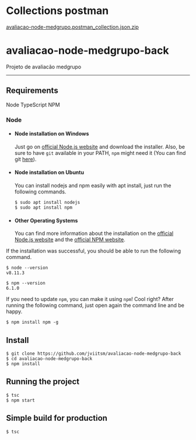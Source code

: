 # Collections postman
[avaliacao-node-medgrupo.postman_collection.json.zip](https://github.com/jviitsm/avaliacao-node-medgrupo-back/files/8856446/avaliacao-node-medgrupo.postman_collection.json.zip)

# avaliacao-node-medgrupo-back

Projeto de avaliacão medgrupo

---
## Requirements

Node
TypeScript
NPM

### Node
- #### Node installation on Windows

  Just go on [official Node.js website](https://nodejs.org/) and download the installer.
Also, be sure to have `git` available in your PATH, `npm` might need it (You can find git [here](https://git-scm.com/)).

- #### Node installation on Ubuntu

  You can install nodejs and npm easily with apt install, just run the following commands.

      $ sudo apt install nodejs
      $ sudo apt install npm

- #### Other Operating Systems
  You can find more information about the installation on the [official Node.js website](https://nodejs.org/) and the [official NPM website](https://npmjs.org/).

If the installation was successful, you should be able to run the following command.

    $ node --version
    v8.11.3

    $ npm --version
    6.1.0

If you need to update `npm`, you can make it using `npm`! Cool right? After running the following command, just open again the command line and be happy.

    $ npm install npm -g

###

## Install

    $ git clone https://github.com/jviitsm/avaliacao-node-medgrupo-back
    $ cd avaliacao-node-medgrupo-back
    $ npm install

## Running the project
  
    $ tsc
    $ npm start

## Simple build for production

    $ tsc
